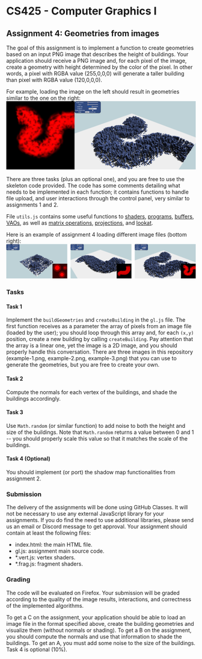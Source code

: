 # CS425 - Computer Graphics I

## Assignment 4: Geometries from images
The goal of this assignment is to implement a function to create geometries based on an input PNG image that describes the height of buildings. Your application should receive a PNG image and, for each pixel of the image, create a geometry with height determined by the color of the pixel. In other words, a pixel with RGBA value (255,0,0,0) will generate a taller building than pixel with RGBA value (120,0,0,0).

For example, loading the image on the left should result in geometries similar to the one on the right:
![Assignment 4 examples](assignment-4-example.png)

There are three tasks (plus an optional one), and you are free to use the skeleton code provided. The code has some comments detailing what needs to be implemented in each function; it contains functions to handle file upload, and user interactions through the control panel, very similar to assignments 1 and 2.

File `utils.js` contains some useful functions to [shaders](https://developer.mozilla.org/en-US/docs/Web/API/WebGLShader), [programs](https://developer.mozilla.org/en-US/docs/Web/API/WebGLProgram), [buffers](https://developer.mozilla.org/en-US/docs/Web/API/WebGLBuffer), [VAOs](https://developer.mozilla.org/en-US/docs/Web/API/WebGLVertexArrayObject), as well as [matrix operations](https://developer.mozilla.org/en-US/docs/Web/API/WebGL_API/Matrix_math_for_the_web), [projections](http://www.songho.ca/opengl/gl_projectionmatrix.html), and [lookat](https://www.khronos.org/registry/OpenGL-Refpages/gl2.1/xhtml/gluLookAt.xml).

Here is an example of assignment 4 loading different image files (bottom right):
![Assignment 4 examples](assignment-4.png)

### Tasks

#### Task 1
Implement the `buildGeometries` and `createBuilding` in the `gl.js` file. The first function receives as a parameter the array of pixels from an image file (loaded by the user); you should loop through this array and, for each `(x,y)` position, create a new building by calling `createBuilding`. Pay attention that the array is a linear one, yet the image is a 2D image, and you should properly handle this conversation. There are three images in this repository (example-1.png, example-2.png, example-3.png) that you can use to generate the geometries, but you are free to create your own.

#### Task 2
Compute the normals for each vertex of the buildings, and shade the buildings accordingly.

#### Task 3
Use `Math.random` (or similar function) to add noise to both the height and size of the buildings. Note that `Math.random` returns a value between 0 and 1 -- you should properly scale this value so that it matches the scale of the buildings.

#### Task 4 (Optional)
You should implement (or port) the shadow map functionalities from assignment 2.

### Submission
The delivery of the assignments will be done using GitHub Classes. It will not be necessary to use any external JavaScript library for your assignments. If you do find the need to use additional libraries, please send us an email or Discord message to get approval. Your assignment should contain at least the following files:
- index.html: the main HTML file.
- gl.js: assignment main source code.
- \*.vert.js: vertex shaders.
- \*.frag.js: fragment shaders.

### Grading
The code will be evaluated on Firefox. Your submission will be graded according to the quality of the image results, interactions, and correctness of the implemented algorithms.

To get a C on the assignment, your application should be able to load an image file in the format specified above, create the building geometries and visualize them (without normals or shading). To get a B on the assignment, you should compute the normals and use that information to shade the buildings. To get an A, you must add some noise to the size of the buildings. Task 4 is optional (10%).

